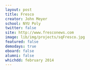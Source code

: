 ```yaml
---
layout: post
title: Fresco
creator: John Meyer
school: NYU Poly 
twitter: false
site: http://www.fresconews.com
image: lib/img/projects/sqFresco.jpg
featured: false
demodays: true
eboard: false
alumni: false
whichdd: february 2014
---
```

